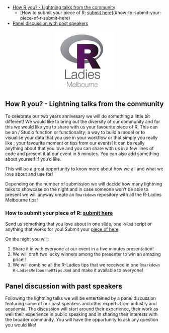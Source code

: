 
-   [How R you? - Lightning talks from the community](#how-r-you---lightning-talks-from-the-community)
    -   [How to submit your piece of R: [submit here](https://goo.gl/forms/9aMM5V7aT5X4A41x1)](#how-to-submit-your-piece-of-r-submit-here)
-   [Panel discussion with past speakers](#panel-discussion-with-past-speakers)

<img src="2018-10-16_How-R-You_files/figure-markdown_github/unnamed-chunk-1-1.png" style="display: block; margin: auto;" />

How R you? - Lightning talks from the community
-----------------------------------------------

To celebrate <!--html_preserve--><i class="fas  fa-birthday-cake " style="color:#88398A;"></i><!--/html_preserve--> our two years annive<!--html_preserve--><i class="fab  fa-r-project " style="color:#88398A;"></i><!--/html_preserve-->sary we will do something a little bit different! We would like to bring out the <!--html_preserve--><i class="fab  fa-r-project " style="color:#88398A;"></i><!--/html_preserve--> diversity of our community and for this we would like you to share with us your favourite piece of R. This can be an <!--html_preserve--><i class="fab  fa-r-project " style="color:#88398A;"></i><!--/html_preserve-->/<!--html_preserve--><i class="fab  fa-r-project " style="color:#88398A;"></i><!--/html_preserve--> Studio function or functionality; a way to build a model or to visualise your data that you use in your workflow or that simply you really like <!--html_preserve--><i class="fas  fa-heart " style="color:#88398A;"></i><!--/html_preserve-->; your favourite <!--html_preserve--><i class="fab  fa-r-project " style="color:#88398A;"></i><!--/html_preserve--> moment or tips from our events! It can be really anything about <!--html_preserve--><i class="fab  fa-r-project " style="color:#88398A;"></i><!--/html_preserve--> that you love and you can share with us in a few lines of code and present it at our event in 5 minutes. You can also add something about yourself if you’d like.

This will be a great opportunity to know more about how we all <!--html_preserve--><i class="fab  fa-r-project " style="color:#88398A;"></i><!--/html_preserve--> and what we love about and use <!--html_preserve--><i class="fab  fa-r-project " style="color:#88398A;"></i><!--/html_preserve--> for!

Depending on the number of submission we will decide how many lightning talks to showcase on the night and in case someone won’t be able to present we will anyway create an `Rmarkdown` repository with all the R-Ladies Melbourne tips!

### How to submit your piece of R: [submit here](https://goo.gl/forms/9aMM5V7aT5X4A41x1)

Send us something that you love about <!--html_preserve--><i class="fab  fa-r-project " style="color:#88398A;"></i><!--/html_preserve--> in one slide, one `R`/`Rmd` script or anything that works for you! Submit your [piece of <!--html_preserve--><i class="fab  fa-r-project " style="color:#88398A;"></i><!--/html_preserve--> here](https://goo.gl/forms/9aMM5V7aT5X4A41x1).

On the night you will:

1.  Share it in with everyone at our event in a five minutes presentation!
2.  We will draft two lucky winners among the presenter to win an amazing price!!
3.  We will combine all the R-Ladies tips that we received in one `Rmarkdown` `R-LadiesMelbourneRTips.Rmd` and make it available to everyone!

Panel discussion with past speakers
-----------------------------------

Following the lightning <!--html_preserve--><i class="fas  fa-bolt " style="color:#88398A;"></i><!--/html_preserve--> talks we will be entertained by a panel discussion featuring some of our past speakers and other <!--html_preserve--><i class="fab  fa-r-project " style="color:#88398A;"></i><!--/html_preserve--> experts from industry and academia. The discussion will start around their <!--html_preserve--><i class="fab  fa-r-project " style="color:#88398A;"></i><!--/html_preserve--> experience, their work as well their experience in public speaking and in sharing their interests with the broader community. You will have the opportunity to ask any question you would like!
